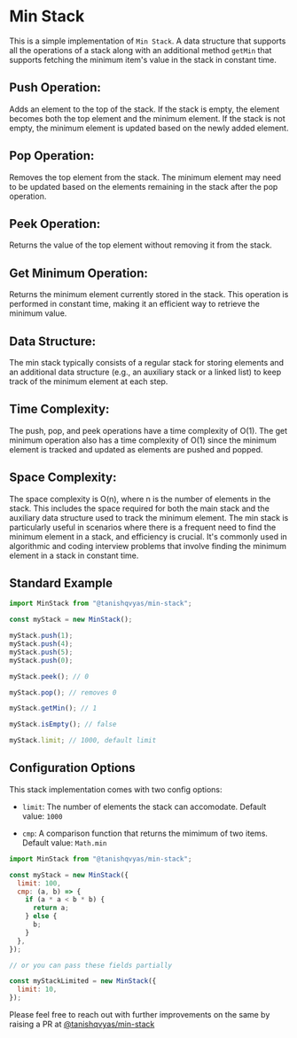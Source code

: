 # Min Stack

This is a simple implementation of `Min Stack`. A data structure that supports all the operations of a stack along with an additional method `getMin` that supports fetching the minimum item's value in the stack in constant time.

## Push Operation:

Adds an element to the top of the stack.
If the stack is empty, the element becomes both the top element and the minimum element.
If the stack is not empty, the minimum element is updated based on the newly added element.

## Pop Operation:

Removes the top element from the stack.
The minimum element may need to be updated based on the elements remaining in the stack after the pop operation.

## Peek Operation:

Returns the value of the top element without removing it from the stack.

## Get Minimum Operation:

Returns the minimum element currently stored in the stack.
This operation is performed in constant time, making it an efficient way to retrieve the minimum value.

## Data Structure:

The min stack typically consists of a regular stack for storing elements and an additional data structure (e.g., an auxiliary stack or a linked list) to keep track of the minimum element at each step.

## Time Complexity:

The push, pop, and peek operations have a time complexity of O(1).
The get minimum operation also has a time complexity of O(1) since the minimum element is tracked and updated as elements are pushed and popped.

## Space Complexity:

The space complexity is O(n), where n is the number of elements in the stack. This includes the space required for both the main stack and the auxiliary data structure used to track the minimum element.
The min stack is particularly useful in scenarios where there is a frequent need to find the minimum element in a stack, and efficiency is crucial. It's commonly used in algorithmic and coding interview problems that involve finding the minimum element in a stack in constant time.

## Standard Example

```javascript
import MinStack from "@tanishqvyas/min-stack";

const myStack = new MinStack();

myStack.push(1);
myStack.push(4);
myStack.push(5);
myStack.push(0);

myStack.peek(); // 0

myStack.pop(); // removes 0

myStack.getMin(); // 1

myStack.isEmpty(); // false

myStack.limit; // 1000, default limit
```

## Configuration Options

This stack implementation comes with two config options:

- `limit`: The number of elements the stack can accomodate. Default value: `1000`

- `cmp`: A comparison function that returns the mimimum of two items. Default value: `Math.min`

```javascript
import MinStack from "@tanishqvyas/min-stack";

const myStack = new MinStack({
  limit: 100,
  cmp: (a, b) => {
    if (a * a < b * b) {
      return a;
    } else {
      b;
    }
  },
});

// or you can pass these fields partially

const myStackLimited = new MinStack({
  limit: 10,
});
```

Please feel free to reach out with further improvements on the same by raising a PR at [@tanishqvyas/min-stack](https://github.com/tanishqvyas/min-stack)
